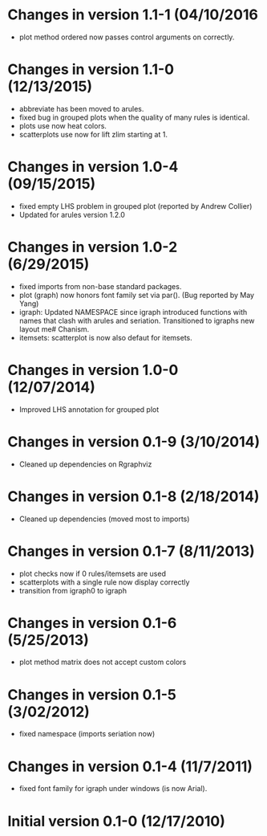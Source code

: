 # Changes in version 1.1-1 (04/10/2016

* plot method ordered now passes control arguments on correctly.

# Changes in version 1.1-0 (12/13/2015)

* abbreviate has been moved to arules. 
* fixed bug in grouped plots when the quality of many rules is identical.
* plots use now heat colors. 
* scatterplots use now for lift zlim starting at 1.

# Changes in version 1.0-4 (09/15/2015)

* fixed empty LHS problem in grouped plot (reported by Andrew Collier)
* Updated for arules version 1.2.0

# Changes in version 1.0-2 (6/29/2015)

* fixed imports from non-base standard packages.
* plot (graph) now honors font family set via par(). 
      (Bug reported by May Yang) 
* igraph: Updated NAMESPACE since igraph introduced functions with 
      names that clash with arules and seriation. 
      Transitioned to igraphs new layout me# Chanism. 
* itemsets: scatterplot is now also defaut for itemsets.

# Changes in version 1.0-0 (12/07/2014)

* Improved LHS annotation for grouped plot

# Changes in version 0.1-9 (3/10/2014)

* Cleaned up dependencies on Rgraphviz

# Changes in version 0.1-8 (2/18/2014)

* Cleaned up dependencies (moved most to imports)

# Changes in version 0.1-7 (8/11/2013)

* plot checks now if 0 rules/itemsets are used
* scatterplots with a single rule now display correctly
* transition from igraph0 to igraph

# Changes in version 0.1-6 (5/25/2013)

* plot method matrix does not accept custom colors 

# Changes in version 0.1-5 (3/02/2012)

* fixed namespace (imports seriation now)

# Changes in version 0.1-4 (11/7/2011)

* fixed font family for igraph under windows (is now Arial).

# Initial version 0.1-0 (12/17/2010)
